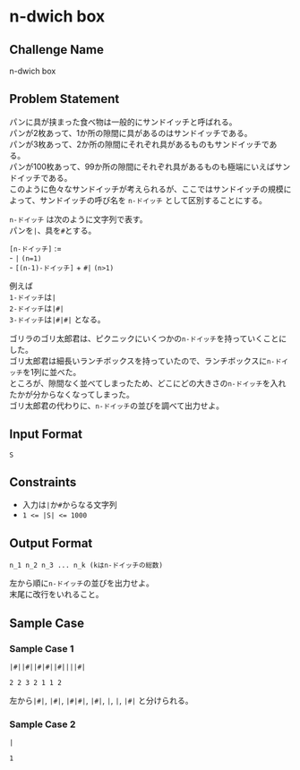 # n-dwich box 

## Challenge Name

n-dwich box

## Problem Statement

パンに具が挟まった食べ物は一般的にサンドイッチと呼ばれる。  
パンが2枚あって、1か所の隙間に具があるのはサンドイッチである。  
パンが3枚あって、2か所の隙間にそれぞれ具があるものもサンドイッチである。  
パンが100枚あって、99か所の隙間にそれぞれ具があるものも極端にいえばサンドイッチである。  
このように色々なサンドイッチが考えられるが、ここではサンドイッチの規模によって、サンドイッチの呼び名を `n-ドイッチ` として区別することにする。  
  
`n-ドイッチ` は次のように文字列で表す。  
パンを`|`、具を`#`とする。  
  
`[n-ドイッチ]` :=  
	- `|` `(n=1)`  
	- `[(n-1)-ドイッチ]` + `#|` `(n>1)`  
  
例えば  
`1-ドイッチ`は`|`  
`2-ドイッチ`は`|#|`  
`3-ドイッチ`は`|#|#|` となる。  
  
ゴリラのゴリ太郎君は、ピクニックにいくつかの`n-ドイッチ`を持っていくことにした。  
ゴリ太郎君は細長いランチボックスを持っていたので、ランチボックスに`n-ドイッチ`を1列に並べた。  
ところが、隙間なく並べてしまったため、どこにどの大きさの`n-ドイッチ`を入れたかが分からなくなってしまった。  
ゴリ太郎君の代わりに、`n-ドイッチ`の並びを調べて出力せよ。  

## Input Format

```
S
```

## Constraints

- 入力は`|`か`#`からなる文字列 
- `1 <= |S| <= 1000`

## Output Format

```
n_1 n_2 n_3 ... n_k (kはn-ドイッチの総数)
```
左から順に`n-ドイッチ`の並びを出力せよ。  
末尾に改行をいれること。

## Sample Case

### Sample Case 1

```
|#||#||#|#||#||||#|
```

```
2 2 3 2 1 1 2
```

左から`|#|`, `|#|`, `|#|#|`, `|#|`, `|`, `|`, `|#|` と分けられる。

### Sample Case 2

```
|
```

```
1
```
